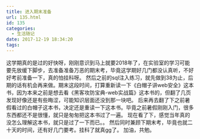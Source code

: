 ```yaml
---
title: 进入期末准备
url: 135.html
id: 135
categories:
  - 生活随记
date: 2017-12-19 18:34:20
tags:
---
```


这学期真的是过的好快呀，刚刚意识到马上就要2018年了，在实验室的学习可能要先放缓下脚步，去准备准备万恶的期末考，毕竟这学期好几门都没认真听，不好好考前准备一下，真的怕挂科呀。 
然后之前的sql注入练习，就先做到38为止，后期的话有机会再来做。期末这段时间，打算重新读一下《白帽子讲web安全》这本书，因为本来之前是想去看《黑客攻防宝典-web实战篇》这本书的，但翻了几页发现好像还是有些晦涩，可能知识层面还没到那一块吧。 
后来再去翻了下之前暑假看过的白帽子这本书，决定还是重读一下这本书。毕竟之前暑假刚刚入门，很多东西都还不是很懂，就只是匆匆把这本书过了一遍。 
现在看了下，感觉当年真的没怎么理解这本书，就只是过了一下而已。。
然后同时兼顾下期末考，毕竟也就二十天的时间，还有好几门要考。挂科了就真gg了。 加油，共勉。